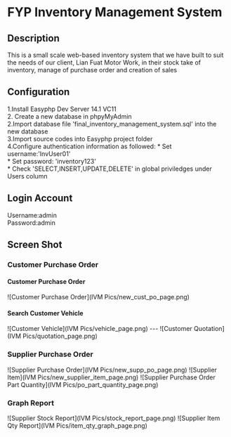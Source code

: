 <h1>FYP Inventory Management System </h1>

<h2>Description</h2>
<p>This is a small scale web-based inventory system that we have built to suit the needs of our client, Lian Fuat Motor Work, in their stock take of inventory, manage of purchase order and creation of sales  </p>

<h2>Configuration</h2>
1.Install Easyphp Dev Server 14.1 VC11 <br/>
2. Create a new database in phpyMyAdmin <br/>
2.Import database file 'final_inventory_management_system.sql' into the new database <br/>
3.Import source codes into Easyphp project folder <br/>
4.Configure authentication information as followed: 
  *  Set username:'InvUser01' <br/>
  *  Set password: 'inventory123' <br/>
  *  Check 'SELECT,INSERT,UPDATE,DELETE' in global priviledges under Users column <br/>

<h2>Login Account</h2>
Username:admin <br/>
Password:admin <br/>

<h2>Screen Shot</h2>

<h3>Customer Purchase Order</h3>

<h4>Customer Purchase Order</h4>
![Customer Purchase Order](IVM Pics/new_cust_po_page.png)
<h4>Search Customer Vehicle</h4>
![Customer Vehicle](IVM Pics/vehicle_page.png)
---
![Customer Quotation](IVM Pics/quotation_page.png)

<h3>Supplier Purchase Order</h3>
![Supplier Purchase Order](IVM Pics/new_supp_po_page.png)
![Supplier Item](IVM Pics/new_supplier_item_page.png)
![Supplier Purchase Order Part Quantity](IVM Pics/po_part_quantity_page.png)

<h3>Graph Report</h3>
![Supplier Stock Report](IVM Pics/stock_report_page.png)
![Supplier Item Qty Report](IVM Pics/item_qty_graph_page.png)


